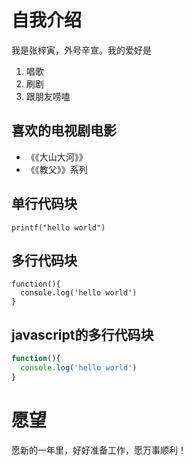 # 自我介绍
我是张梓寅，外号辛宣。我的爱好是
1. 唱歌
2. 刷剧
3. 跟朋友唠嗑
## 喜欢的电视剧电影
* 《《大山大河》》
* 《《教父》》系列

## 单行代码块
`printf("hello world")`
## 多行代码块
```
function(){
  console.log('hello world')
}
```
## javascript的多行代码块
```javascript
function(){
  console.log('hello world')
}
```
# 愿望
愿新的一年里，好好准备工作，愿万事顺利！
